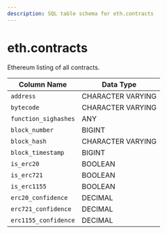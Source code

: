 ```yaml
---
description: SQL table schema for eth.contracts
---
```


# eth.contracts

Ethereum listing of all contracts.

| Column Name          | Data Type         |
| -------------------- | ----------------- |
| `address`            | CHARACTER VARYING |
| `bytecode`           | CHARACTER VARYING |
| `function_sighashes` | ANY               |
| `block_number`       | BIGINT            |
| `block_hash`         | CHARACTER VARYING |
| `block_timestamp`    | BIGINT            |
| `is_erc20`           | BOOLEAN           |
| `is_erc721`          | BOOLEAN           |
| `is_erc1155`         | BOOLEAN           |
| `erc20_confidence`   | DECIMAL           |
| `erc721_confidence`  | DECIMAL           |
| `erc1155_confidence` | DECIMAL           |
